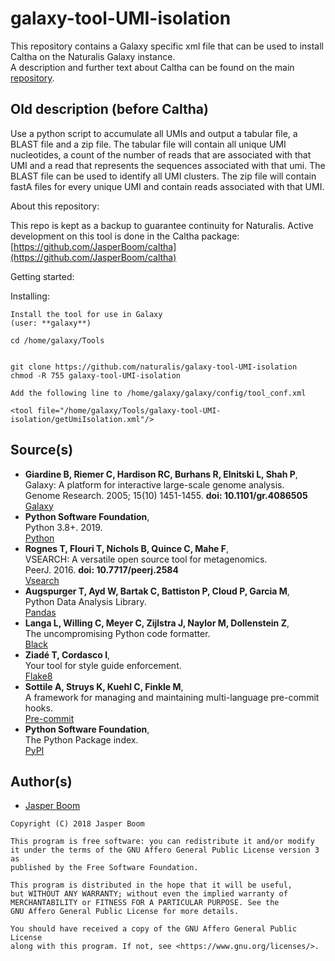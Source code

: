 # galaxy-tool-UMI-isolation
This repository contains a Galaxy specific xml file that can be used to install
Caltha on the Naturalis Galaxy instance.  
A description and further text about Caltha can be found on the
main [repository](https://github.com/JasperBoom/caltha).  

## Old description (before Caltha)
Use a python script to accumulate all UMIs and output a tabular file, a BLAST
file and a zip file. The tabular file will contain all unique UMI nucleotides,
a count of the number of reads that are associated with that UMI and a read
that represents the sequences associated with that umi. The BLAST file can be
used to identify all UMI clusters. The zip file will contain fastA files for
every unique UMI and contain reads associated with
that UMI.

About this repository:

This repo is kept as a backup to guarantee continuity for Naturalis.
Active development on this tool is done in the Caltha package:
[https://github.com/JasperBoom/caltha](https://github.com/JasperBoom/caltha)

Getting started:

Installing:

```
Install the tool for use in Galaxy  
(user: **galaxy**)  

cd /home/galaxy/Tools


git clone https://github.com/naturalis/galaxy-tool-UMI-isolation
chmod -R 755 galaxy-tool-UMI-isolation

Add the following line to /home/galaxy/galaxy/config/tool_conf.xml

<tool file="/home/galaxy/Tools/galaxy-tool-UMI-isolation/getUmiIsolation.xml"/>
```

## Source(s)
* __Giardine B, Riemer C, Hardison RC, Burhans R, Elnitski L, Shah P__,  
  Galaxy: A platform for interactive large-scale genome analysis.  
  Genome Research. 2005; 15(10) 1451-1455. __doi: 10.1101/gr.4086505__  
  [Galaxy](https://www.galaxyproject.org/)
* __Python Software Foundation__,  
  Python 3.8+. 2019.  
  [Python](https://www.python.org/)
* __Rognes T, Flouri T, Nichols B, Quince C, Mahe F__,  
  VSEARCH: A versatile open source tool for metagenomics.  
  PeerJ. 2016. __doi: 10.7717/peerj.2584__  
  [Vsearch](https://github.com/torognes/vsearch)
* __Augspurger T, Ayd W, Bartak C, Battiston P, Cloud P, Garcia M__,  
  Python Data Analysis Library.  
  [Pandas](https://pandas.pydata.org/)
* __Langa L, Willing C, Meyer C, Zijlstra J, Naylor M, Dollenstein Z__,  
  The uncompromising Python code formatter.  
  [Black](https://black.readthedocs.io/en/stable/)
* __Ziadé T, Cordasco I__,  
  Your tool for style guide enforcement.  
  [Flake8](http://flake8.pycqa.org/en/latest/index.html)
* __Sottile A, Struys K, Kuehl C, Finkle M__,  
  A framework for managing and maintaining multi-language pre-commit hooks.  
  [Pre-commit](https://pre-commit.com/)
* __Python Software Foundation__,  
  The Python Package index.  
  [PyPI](https://pypi.org/)

## Author(s)
* [Jasper Boom](https://github.com/JasperBoom)

```
Copyright (C) 2018 Jasper Boom

This program is free software: you can redistribute it and/or modify
it under the terms of the GNU Affero General Public License version 3 as
published by the Free Software Foundation.

This program is distributed in the hope that it will be useful,
but WITHOUT ANY WARRANTY; without even the implied warranty of
MERCHANTABILITY or FITNESS FOR A PARTICULAR PURPOSE. See the
GNU Affero General Public License for more details.

You should have received a copy of the GNU Affero General Public License
along with this program. If not, see <https://www.gnu.org/licenses/>.
```
